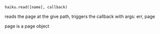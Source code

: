 
    haiku.read([name], callback)

reads the page at the give path, triggers the callback with args: err, page

page is a page object
